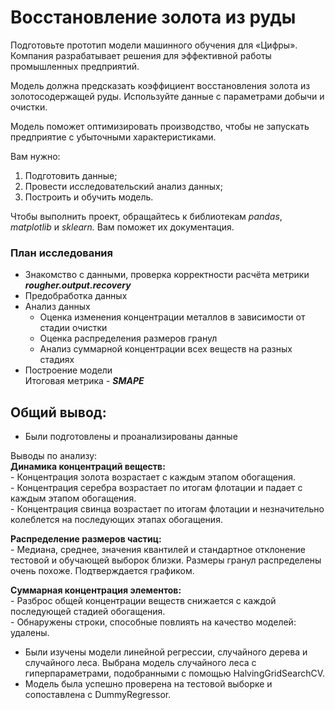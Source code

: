 # Восстановление золота из руды

Подготовьте прототип модели машинного обучения для «Цифры». Компания разрабатывает решения для эффективной работы промышленных предприятий.

Модель должна предсказать коэффициент восстановления золота из золотосодержащей руды. Используйте данные с параметрами добычи и очистки. 

Модель поможет оптимизировать производство, чтобы не запускать предприятие с убыточными характеристиками.

Вам нужно:

1. Подготовить данные;
2. Провести исследовательский анализ данных;
3. Построить и обучить модель.

Чтобы выполнить проект, обращайтесь к библиотекам *pandas*, *matplotlib* и *sklearn.* Вам поможет их документация.

### План исследования

- Знакомство с данными, проверка корректности расчёта метрики ***rougher.output.recovery***
- Предобработка данных
- Анализ данных
  - Оценка изменения концентрации металлов в зависимости от стадии очистки
  - Оценка распределения размеров гранул
  - Анализ суммарной концентрации всех веществ на разных стадиях
- Построение модели  
    Итоговая метрика - ***SMAPE***
    
## Общий вывод:  

- Были подготовлены и проанализированы данные

Выводы по анализу:  
  **Динамика концентраций веществ:**  
    - Концентрация золота возрастает с каждым этапом обогащения.   
    - Концентрация серебра возрастает по итогам флотации и падает с каждым этапом обогащения.  
    - Концентрация свинца возрастает по итогам флотации и незначительно колеблется на последующих   этапах обогащения.   
  
  **Распределение размеров частиц:**   
    -  Медиана, среднее, значения квантилей и стандартное отклонение тестовой и обучающей выборок близки. Размеры гранул распределены очень похоже. Подтверждается графиком.  
 
 **Суммарная концентрация элементов:**  
    - Разброс общей концентрации веществ снижается с каждой последующей стадией обогащения.  
    - Обнаружены строки, способные повлиять на качество моделей: удалены.   

- Были изучены модели линейной регрессии, случайного дерева и случайного леса. Выбрана модель случайного леса с гиперпараметрами, подобранными с помощью HalvingGridSearchCV.
- Модель была успешно проверена на тестовой выборке и сопоставлена с DummyRegressor.
